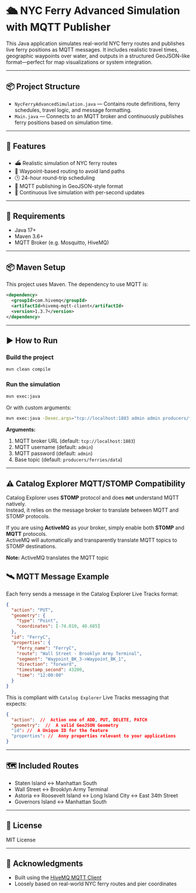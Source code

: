 # 🛳️ NYC Ferry Advanced Simulation with MQTT Publisher

This Java application simulates real-world NYC ferry routes and publishes live ferry positions as MQTT messages. It includes realistic travel times, geographic waypoints over water, and outputs in a structured GeoJSON-like format—perfect for map visualizations or system integration.

---

## 📦 Project Structure

- `NycFerryAdvancedSimulation.java` — Contains route definitions, ferry schedules, travel logic, and message formatting.
- `Main.java` — Connects to an MQTT broker and continuously publishes ferry positions based on simulation time.

---

## 🚀 Features

- ⛴️ Realistic simulation of NYC ferry routes
- 🧭 Waypoint-based routing to avoid land paths
- 🕒 24-hour round-trip scheduling
- 📡 MQTT publishing in GeoJSON-style format
- 🔄 Continuous live simulation with per-second updates

---

## 🧰 Requirements

- Java 17+
- Maven 3.6+
- MQTT Broker (e.g. Mosquitto, HiveMQ)

---

## 📦 Maven Setup

This project uses Maven. The dependency to use MQTT is:

```xml
<dependency>
  <groupId>com.hivemq</groupId>
  <artifactId>hivemq-mqtt-client</artifactId>
  <version>1.3.7</version>
</dependency>
```

---

## ▶️ How to Run

### Build the project

```bash
mvn clean compile
```

### Run the simulation

```bash
mvn exec:java
```

Or with custom arguments:

```bash
mvn exec:java -Dexec.args="tcp://localhost:1883 admin admin producers/ferries/data"
```

**Arguments:**
1. MQTT broker URL (default: `tcp://localhost:1883`)
2. MQTT username (default: `admin`)
3. MQTT password (default: `admin`)
4. Base topic (default: `producers/ferries/data`)

---

## ⚠️ Catalog Explorer MQTT/STOMP Compatibility

Catalog Explorer uses **STOMP** protocol and does **not** understand MQTT natively.  
Instead, it relies on the message broker to translate between MQTT and STOMP protocols.

If you are using **ActiveMQ** as your broker, simply enable both **STOMP** and **MQTT** protocols.  
ActiveMQ will automatically and transparently translate MQTT topics to STOMP destinations.

**Note:** ActiveMQ translates the MQTT topic

## 🛰️ MQTT Message Example

Each ferry sends a message in the Catalog Explorer Live Tracks format:

```json
{
  "action": "PUT",
  "geometry": {
    "type": "Point",
    "coordinates": [-74.010, 40.685]
  },
  "id": "FerryC",
  "properties": {
    "ferry_name": "FerryC",
    "route": "Wall Street - Brooklyn Army Terminal",
    "segment": "Waypoint_BK_3->Waypoint_BK_1",
    "direction": "forward",
    "timestamp_second": 43200,
    "time": "12:00:00"
  }
}
```

This is compliant with `Catalog Explorer` Live Tracks messaging that expects:

```json
{
  "action":  //  Action one of ADD, PUT, DELETE, PATCH
  "geometry":  //  A valid GeoJSON Geometry
  "id": //  A Unique ID for the feature
  "properties": //  Anny properties relevant to your applications
}
```

---

## 🗺️ Included Routes

- Staten Island ↔ Manhattan South
- Wall Street ↔ Brooklyn Army Terminal
- Astoria ↔ Roosevelt Island ↔ Long Island City ↔ East 34th Street
- Governors Island ↔ Manhattan South

---

## 📄 License

MIT License

---

## 🙌 Acknowledgments

- Built using the [HiveMQ MQTT Client](https://github.com/hivemq/hivemq-mqtt-client)
- Loosely based on real-world NYC ferry routes and pier coordinates

